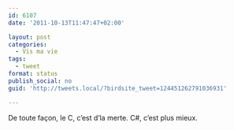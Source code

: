 ```yaml
---
id: 6107
date: '2011-10-13T11:47:47+02:00'

layout: post
categories:
  - Vis ma vie
tags:
  - tweet
format: status
publish_social: no
guid: 'http://tweets.local/?birdsite_tweet=124451262791036931'

---
```


De toute façon, le C, c’est d’la merte. C#, c’est plus mieux.